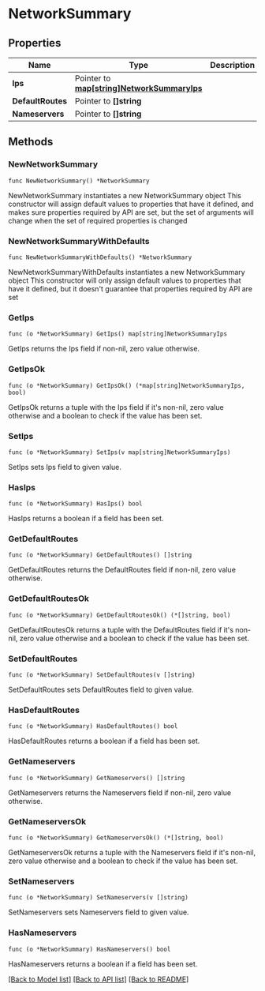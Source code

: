 # NetworkSummary

## Properties

Name | Type | Description | Notes
------------ | ------------- | ------------- | -------------
**Ips** | Pointer to [**map[string]NetworkSummaryIps**](NetworkSummaryIps.md) |  | [optional] 
**DefaultRoutes** | Pointer to **[]string** |  | [optional] 
**Nameservers** | Pointer to **[]string** |  | [optional] 

## Methods

### NewNetworkSummary

`func NewNetworkSummary() *NetworkSummary`

NewNetworkSummary instantiates a new NetworkSummary object
This constructor will assign default values to properties that have it defined,
and makes sure properties required by API are set, but the set of arguments
will change when the set of required properties is changed

### NewNetworkSummaryWithDefaults

`func NewNetworkSummaryWithDefaults() *NetworkSummary`

NewNetworkSummaryWithDefaults instantiates a new NetworkSummary object
This constructor will only assign default values to properties that have it defined,
but it doesn't guarantee that properties required by API are set

### GetIps

`func (o *NetworkSummary) GetIps() map[string]NetworkSummaryIps`

GetIps returns the Ips field if non-nil, zero value otherwise.

### GetIpsOk

`func (o *NetworkSummary) GetIpsOk() (*map[string]NetworkSummaryIps, bool)`

GetIpsOk returns a tuple with the Ips field if it's non-nil, zero value otherwise
and a boolean to check if the value has been set.

### SetIps

`func (o *NetworkSummary) SetIps(v map[string]NetworkSummaryIps)`

SetIps sets Ips field to given value.

### HasIps

`func (o *NetworkSummary) HasIps() bool`

HasIps returns a boolean if a field has been set.

### GetDefaultRoutes

`func (o *NetworkSummary) GetDefaultRoutes() []string`

GetDefaultRoutes returns the DefaultRoutes field if non-nil, zero value otherwise.

### GetDefaultRoutesOk

`func (o *NetworkSummary) GetDefaultRoutesOk() (*[]string, bool)`

GetDefaultRoutesOk returns a tuple with the DefaultRoutes field if it's non-nil, zero value otherwise
and a boolean to check if the value has been set.

### SetDefaultRoutes

`func (o *NetworkSummary) SetDefaultRoutes(v []string)`

SetDefaultRoutes sets DefaultRoutes field to given value.

### HasDefaultRoutes

`func (o *NetworkSummary) HasDefaultRoutes() bool`

HasDefaultRoutes returns a boolean if a field has been set.

### GetNameservers

`func (o *NetworkSummary) GetNameservers() []string`

GetNameservers returns the Nameservers field if non-nil, zero value otherwise.

### GetNameserversOk

`func (o *NetworkSummary) GetNameserversOk() (*[]string, bool)`

GetNameserversOk returns a tuple with the Nameservers field if it's non-nil, zero value otherwise
and a boolean to check if the value has been set.

### SetNameservers

`func (o *NetworkSummary) SetNameservers(v []string)`

SetNameservers sets Nameservers field to given value.

### HasNameservers

`func (o *NetworkSummary) HasNameservers() bool`

HasNameservers returns a boolean if a field has been set.


[[Back to Model list]](../README.md#documentation-for-models) [[Back to API list]](../README.md#documentation-for-api-endpoints) [[Back to README]](../README.md)


